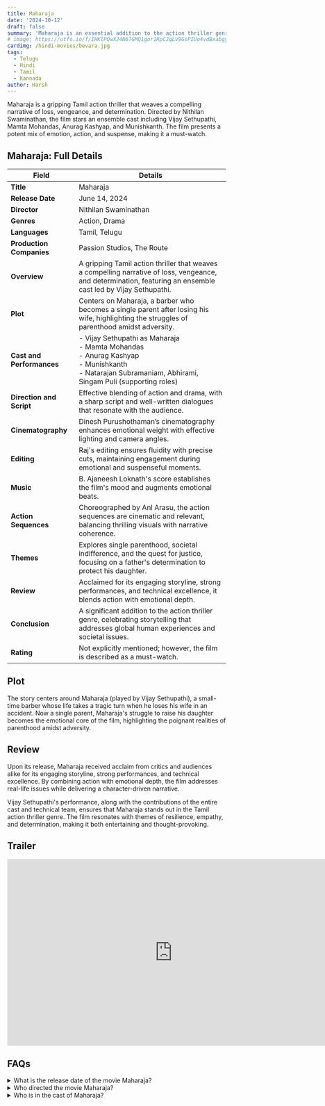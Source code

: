 ```yaml
---
title: Maharaja
date: '2024-10-12'
draft: false
summary: 'Maharaja is an essential addition to the action thriller genre, celebrating the power of storytelling.'
# image: https://utfs.io/f/IHKlPQwXJ4N67GMQ1gor1RpCJqLV9GsPIUo4vdBxabgyeAjF
cardimg: /hindi-movies/Devara.jpg
tags:
  - Telugu
  - Hindi
  - Tamil
  - Kannada
author: Harsh
---
```


Maharaja is a gripping Tamil action thriller that weaves a compelling narrative of loss, vengeance, and determination. Directed by Nithilan Swaminathan, the film stars an ensemble cast including Vijay Sethupathi, Mamta Mohandas, Anurag Kashyap, and Munishkanth. The film presents a potent mix of emotion, action, and suspense, making it a must-watch.

## Maharaja: Full Details

| **Field**               | **Details**                                                                                                                                                       |
|-------------------------|-------------------------------------------------------------------------------------------------------------------------------------------------------------------|
| **Title**               | Maharaja                                                                                                                                                         |
| **Release Date**        | June 14, 2024                                                                                                                                                   |
| **Director**            | Nithilan Swaminathan                                                                                                                                            |
| **Genres**              | Action, Drama                                                                                                                                                   |
| **Languages**           | Tamil, Telugu                                                                                                                                                   |
| **Production Companies** | Passion Studios, The Route                                                                                                                                     |
| **Overview**            | A gripping Tamil action thriller that weaves a compelling narrative of loss, vengeance, and determination, featuring an ensemble cast led by Vijay Sethupathi.   |
| **Plot**                | Centers on Maharaja, a barber who becomes a single parent after losing his wife, highlighting the struggles of parenthood amidst adversity.                     |
| **Cast and Performances** | - Vijay Sethupathi as Maharaja<br>- Mamta Mohandas<br>- Anurag Kashyap<br>- Munishkanth<br>- Natarajan Subramaniam, Abhirami, Singam Puli (supporting roles)  |
| **Direction and Script** | Effective blending of action and drama, with a sharp script and well-written dialogues that resonate with the audience.                                         |
| **Cinematography**      | Dinesh Purushothaman’s cinematography enhances emotional weight with effective lighting and camera angles.                                                       |
| **Editing**             | Raj's editing ensures fluidity with precise cuts, maintaining engagement during emotional and suspenseful moments.                                                |
| **Music**               | B. Ajaneesh Loknath's score establishes the film's mood and augments emotional beats.                                                                           |
| **Action Sequences**    | Choreographed by Anl Arasu, the action sequences are cinematic and relevant, balancing thrilling visuals with narrative coherence.                                |
| **Themes**              | Explores single parenthood, societal indifference, and the quest for justice, focusing on a father's determination to protect his daughter.                      |
| **Review**              | Acclaimed for its engaging storyline, strong performances, and technical excellence, it blends action with emotional depth.                                      |
| **Conclusion**          | A significant addition to the action thriller genre, celebrating storytelling that addresses global human experiences and societal issues.                        |
| **Rating**              | Not explicitly mentioned; however, the film is described as a must-watch.                                                                                      |

## Plot
The story centers around Maharaja (played by Vijay Sethupathi), a small-time barber whose life takes a tragic turn when he loses his wife in an accident. Now a single parent, Maharaja's struggle to raise his daughter becomes the emotional core of the film, highlighting the poignant realities of parenthood amidst adversity.

## Review

Upon its release, Maharaja received acclaim from critics and audiences alike for its engaging storyline, strong performances, and technical excellence. By combining action with emotional depth, the film addresses real-life issues while delivering a character-driven narrative.

Vijay Sethupathi's performance, along with the contributions of the entire cast and technical team, ensures that Maharaja stands out in the Tamil action thriller genre. The film resonates with themes of resilience, empathy, and determination, making it both entertaining and thought-provoking.

## Trailer

<iframe width="760" height="430" src="https://www.youtube.com/embed/2yRxitP6f0k?si=LvcIAo71346bcGrG" title="How to Get Started with Blooket" frameborder="0" allow="accelerometer; autoplay; clipboard-write; encrypted-media; gyroscope; picture-in-picture; web-share" referrerpolicy="strict-origin-when-cross-origin" allowfullscreen></iframe>

## FAQs

<details>
    <summary>What is the release date of the movie Maharaja?</summary>
    <p>Maharaja was released in theatres on June 14, 2024.</p>
</details>

<details>
    <summary>Who directed the movie Maharaja?</summary>
    <p>The movie was directed by Nithilan Swaminathan.</p>
</details>

<details>
    <summary>Who is in the cast of Maharaja?</summary>
    <ul>
        <li>Vijay Sethupathi</li>
        <li>Mamta Mohandas</li>
        <li>Anurag Kashyap</li>
        <li>Munishkanth</li>
    </ul>
</details>
